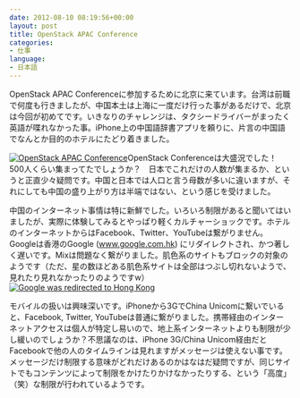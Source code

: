 ```yaml
---
date: 2012-08-10 08:19:56+00:00
layout: post
title: OpenStack APAC Conference
categories:
- 仕事
language:
- 日本語
---
```


OpenStack APAC Conferenceに参加するために北京に来ています。台湾は前職で何度も行きましたが、中国本土は上海に一度だけ行った事があるだけで、北京は今回が初めてです。いきなりのチャレンジは、タクシードライバーがまったく英語が喋れなかった事。iPhone上の中国語辞書アプリを頼りに、片言の中国語でなんとか目的のホテルにたどり着きました。

[![OpenStack APAC Conference](http://blog.shin.do/wp-content/uploads/2012/08/IMG_0977-300x225.jpg)](http://blog.shin.do/wp-content/uploads/2012/08/IMG_0977.jpg)OpenStack Conferenceは大盛況でした！　500人くらい集まってたでしょうか？　日本でこれだけの人数が集まるか、というと正直少々疑問です。中国と日本では人口と言う母数が多いに違いますが、それにしても中国の盛り上がり方は半端ではない、という感じを受けました。

中国のインターネット事情は特に新鮮でした。いろいろ制限があると聞いてはいましたが、実際に体験してみるとやっぱり軽くカルチャーショックです。ホテルのインターネットからはFacebook、Twitter、YouTubeは繋がりません。Googleは香港のGoogle (www.google.com.hk) にリダイレクトされ、かつ著しく遅いです。Mixは問題なく繋がりました。肌色系のサイトもブロックの対象のようです（ただ、星の数ほどある肌色系サイトは全部はつぶし切れないようで、見れたり見れなかったりのようですw）[![Google was redirected to Hong Kong](http://blog.shin.do/wp-content/uploads/2012/08/Google-300x205.png)](http://blog.shin.do/wp-content/uploads/2012/08/Google.png)

モバイルの扱いは興味深いです。iPhoneから3GでChina Unicomに繋いでいると、Facebook, Twitter, YouTubeは普通に繋がりました。携帯経由のインターネットアクセスは個人が特定し易いので、地上系インターネットよりも制限が少し緩いのでしょうか？不思議なのは、iPhone 3G/China Unicom経由だとFacebookで他の人のタイムラインは見れますがメッセージは使えない事です。メッセージだけ制限する意味がどれだけあるのかはなはだ疑問ですが、同じサイトでもコンテンツによって制限をかけたりかけなかったりする、という「高度」（笑）な制限が行われているようです。
